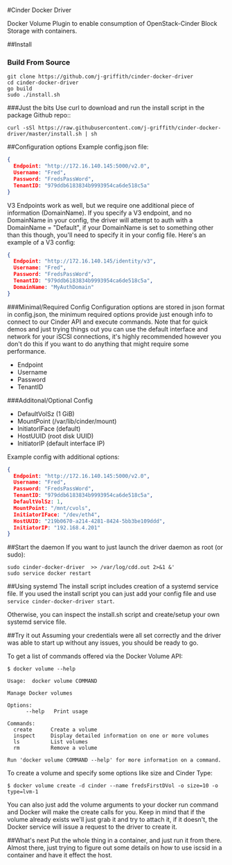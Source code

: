 #Cinder Docker Driver


Docker Volume Plugin to enable consumption of OpenStack-Cinder Block Storage
with containers.

##Install

### Build From Source
```shell
git clone https://github.com/j-griffith/cinder-docker-driver
cd cinder-docker-driver
go build
sudo ./install.sh
```

###Just the bits
Use curl to download and run the install script in the package Github repo::

```shell
curl -sSl https://raw.githubusercontent.com/j-griffith/cinder-docker-driver/master/install.sh | sh
```
##Configuration options
Example config.json file:

```json
{
  Endpoint: "http://172.16.140.145:5000/v2.0",
  Username: "Fred",
  Password: "FredsPassWord",
  TenantID: "979ddb6183834b9993954ca6de518c5a"
}
```
V3 Endpoints work as well, but we require one additional piece of information
(DomainName).  If you specify a V3 endpoint, and no DomainName in your config,
the driver will attempt to auth with a DomainName = "Default", if your
DomainName is set to something other than this though, you'll need to specify
it in your config file.  Here's an example of a V3 config:

```json
{
  Endpoint: "http://172.16.140.145/identity/v3",
  Username: "Fred",
  Password: "FredsPassWord",
  TenantID: "979ddb6183834b9993954ca6de518c5a",
  DomainName: "MyAuthDomain"
}
```

###Minimal/Required Config
Configuration options are stored in json format in config.json, the minimum required options provide just enough info to connect to our Cinder API and execute commands.  Note that for quick demos and just trying things out you can use the default interface and network for your iSCSI connections, it's highly recommended however you don't do this if you want to do anything that might require some performance.

- Endpoint
- Username
- Password
- TenantID

###Additonal/Optional Config

- DefaultVolSz (1 GiB)
- MountPoint (/var/lib/cinder/mount)
- InitiatorIFace (default)
- HostUUID (root disk UUID)
- InitiatorIP (default interface IP)

Example config with additional options:

```json
{
  Endpoint: "http://172.16.140.145:5000/v2.0",
  Username: "Fred",
  Password: "FredsPassWord",
  TenantID: "979ddb6183834b9993954ca6de518c5a",
  DefaultVolSz: 1,
  MountPoint: "/mnt/cvols",
  InitiatorIFace: "/dev/eth4",
  HostUUID: "219b0670-a214-4281-8424-5bb3be109ddd",
  InitiatorIP: "192.168.4.201"
}
```
##Start the daemon
If you want to just launch the driver daemon as root (or sudo):

```shell
sudo cinder-docker-driver  >> /var/log/cdd.out 2>&1 &'
sudo service docker restart
```

##Using systemd
The install script includes creation of a systemd service file.
If you used the install script you can just add your config file
and use ```service cinder-docker-driver start```.

Otherwise, you can inspect the install.sh script and create/setup
your own systemd service file.

##Try it out
Assuming your credentials were all set correctly and the driver was able to start up without any issues, you should be ready to go.

To get a list of commands offered via the Docker Volume API:

```console
$ docker volume --help

Usage: 	docker volume COMMAND

Manage Docker volumes

Options:
      --help   Print usage

Commands:
  create      Create a volume
  inspect     Display detailed information on one or more volumes
  ls          List volumes
  rm          Remove a volume

Run 'docker volume COMMAND --help' for more information on a command.
```

To create a volume and specify some options like size and Cinder Type:

```console
$ docker volume create -d cinder --name fredsFirstDVol -o size=10 -o type=lvm-1
```

You can also just add the volume arguments to your docker run command and Docker will make the create calls for you.  Keep in mind that if the volume already exists we'll just grab it and try to attach it, if it doesn't, the Docker service will issue a request to the driver to create it.

##What's next
Put the whole thing in a container, and just run it from there.  Almost there,
just trying to figure out some details on how to use iscsid in a container and
have it effect the host.

